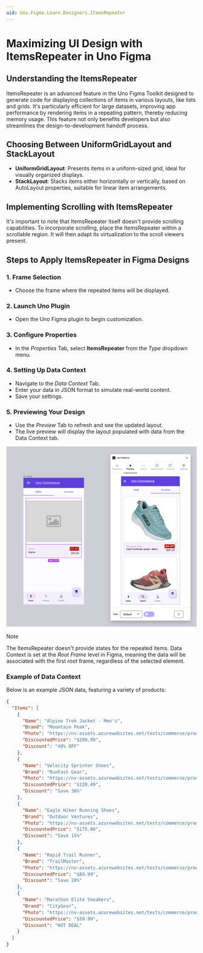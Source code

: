```yaml
---
uid: Uno.Figma.Learn.Designers.ItemsRepeater
---
```


# Maximizing UI Design with ItemsRepeater in Uno Figma

## Understanding the ItemsRepeater

ItemsRepeater is an advanced feature in the Uno Figma Toolkit designed to generate code for displaying collections of items in various layouts, like lists and grids. It's particularly efficient for large datasets, improving app performance by rendering items in a repeating pattern, thereby reducing memory usage. This feature not only benefits developers but also streamlines the design-to-development handoff process.

## Choosing Between UniformGridLayout and StackLayout
- **UniformGridLayout**: Presents items in a uniform-sized grid, ideal for visually organized displays.
- **StackLayout**: Stacks items either horizontally or vertically, based on AutoLayout properties, suitable for linear item arrangements.

## Implementing Scrolling with ItemsRepeater
It's important to note that ItemsRepeater itself doesn't provide scrolling capabilities. To incorporate scrolling, place the ItemsRepeater within a scrollable region. It will then adapt its virtualization to the scroll viewers present.

## Steps to Apply ItemsRepeater in Figma Designs

### 1. **Frame Selection**
   - Choose the frame where the repeated items will be displayed.

### 2. **Launch Uno Plugin**
   - Open the Uno Figma plugin to begin customization.

### 3. **Configure Properties**
   - In the *Properties* Tab, select **ItemsRepeater** from the *Type* dropdown menu.

### 4. **Setting Up Data Context**
   - Navigate to the *Data Context* Tab.
   - Enter your data in JSON format to simulate real-world content.
   - Save your settings.

### 5. **Previewing Your Design**
   - Use the *Preview* Tab to refresh and see the updated layout.
   - The live preview will display the layout populated with data from the Data Context tab.

![ItemsRepeater Preview](assets/ItemsRepeater.png)

> [!NOTE] 
> The ItemsRepeater doesn't provide states for the repeated items. Data Context is set at the *Root Frame* level in Figma, meaning the data will be associated with the first *root* frame, regardless of the selected element.

### Example of Data Context
Below is an example JSON data, featuring a variety of products:

``` json
{
  "Items": [
    {
      "Name": "Alpine Trek Jacket - Men's",
      "Brand": "Mountain Peak",
      "Photo": "https://nv-assets.azurewebsites.net/tests/commerce/products/product1.png",
      "DiscountedPrice": "$200.99",
      "Discount": "40% OFF"
    },
    {
      "Name": "Velocity Sprinter Shoes",
      "Brand": "RunFast Gear",
      "Photo": "https://nv-assets.azurewebsites.net/tests/commerce/products/product2.png",
      "DiscountedPrice": "$120.49",
      "Discount": "Save 30%"
    },
    {
      "Name": "Eagle Hiker Running Shoes",
      "Brand": "Outdoor Ventures",
      "Photo": "https://nv-assets.azurewebsites.net/tests/commerce/products/product3.png",
      "DiscountedPrice": "$175.00",
      "Discount": "Save 15%"
    },
    {
      "Name": "Rapid Trail Runner",
      "Brand": "TrailMaster",
      "Photo": "https://nv-assets.azurewebsites.net/tests/commerce/products/product4.png",
      "DiscountedPrice": "$89.99",
      "Discount": "Save 20%"
    },
    {
      "Name": "Marathon Elite Sneakers",
      "Brand": "CityGear",
      "Photo": "https://nv-assets.azurewebsites.net/tests/commerce/products/product5.png",
      "DiscountedPrice": "$59.99",
      "Discount": "HOT DEAL"
    }
  ]
}
